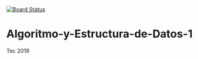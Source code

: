 [![Board Status](https://dev.azure.com/leonardoguillen946/5dd7c047-702f-4dc7-a273-7b32b10f6d77/fa4325fe-a209-4994-b6dd-818a2d91e5f9/_apis/work/boardbadge/f3a7850e-4c3f-482a-acf9-053f9620b59b)](https://dev.azure.com/leonardoguillen946/5dd7c047-702f-4dc7-a273-7b32b10f6d77/_boards/board/t/fa4325fe-a209-4994-b6dd-818a2d91e5f9/Microsoft.RequirementCategory)
# Algoritmo-y-Estructura-de-Datos-1
Tec 2019
